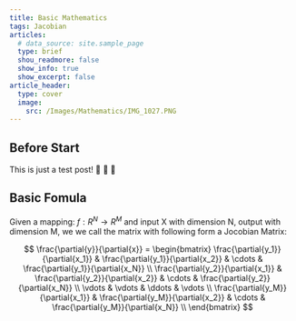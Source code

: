 ```yaml
---
title: Basic Mathematics
tags: Jacobian
articles:
  # data_source: site.sample_page
  type: brief
  shou_readmore: false
  show_info: true
  show_excerpt: false
article_header:
  type: cover
  image:
    src: /Images/Mathematics/IMG_1027.PNG
---
```


## Before Start

This is just a test post! :ghost: :ghost: :ghost:

## Basic Fomula

<!-- ![Hi](https://github.com/YiqunChen1999/Blogs/raw/master/Images/Mathematics/IMG_1027.PNG) -->

Given a mapping: $f: R^N \rightarrow R^M$ and input X with dimension N, output with dimension M,
we we call the matrix with following form a Jocobian Matrix:

$$
\frac{\partial{y}}{\partial{x}} = \begin{bmatrix}
    \frac{\partial{y_1}}{\partial{x_1}} & \frac{\partial{y_1}}{\partial{x_2}} & \cdots & \frac{\partial{y_1}}{\partial{x_N}} \\
    \frac{\partial{y_2}}{\partial{x_1}} & \frac{\partial{y_2}}{\partial{x_2}} & \cdots & \frac{\partial{y_2}}{\partial{x_N}} \\
    \vdots & \vdots & \ddots & \vdots \\
    \frac{\partial{y_M}}{\partial{x_1}} & \frac{\partial{y_M}}{\partial{x_2}} & \cdots & \frac{\partial{y_M}}{\partial{x_N}} \\
\end{bmatrix}
$$
